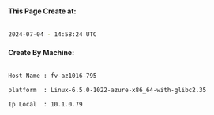
   
#### This Page Create at:

```bash

2024-07-04 - 14:58:24 UTC

```

#### Create By Machine:

```bash

Host Name : fv-az1016-795

platform  : Linux-6.5.0-1022-azure-x86_64-with-glibc2.35

Ip Local  : 10.1.0.79

```

